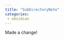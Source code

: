 ```yaml
---
title: "SubDirectoryNote"
categories:
 - obsidian
---
```

Made a change!
<!-- Modified 2024-03-23:16:33:33 -->

